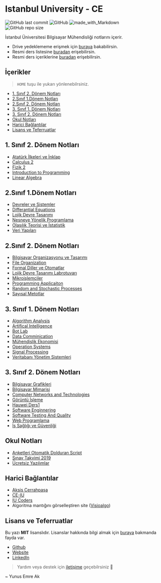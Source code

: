 # Istanbul University - CE <!-- omit in toc -->

![GitHub last commit](https://img.shields.io/github/last-commit/yedhrab/IstanbulUniversity-CE.svg?label=Son%20G%C3%BCncelleme&style=popout)
![GitHub](https://img.shields.io/github/license/yedhrab/IstanbulUniversity-CE.svg?label=Lisans&style=popout)
![made_with_Markdown](https://img.shields.io/badge/%C4%B0%C3%A7erik-Markdown-blue.svg)
![GitHub repo size](https://img.shields.io/github/repo-size/yedhrab/IstanbulUniversity-CE.svg?label=Boyut&style=popout)

İstanbul Üniversitesi Bilgisayar Mühendisliği notlarını içerir.

- Drive yedeklememe erişmek için [buraya][Drive] bakabilirsin.
- Resmi ders listesine [buradan][Ders Listesi] erişebilirsin.
- Resmi ders içeriklerine [buradan][Ders İçerikleri] erişebilirsin.

## İçerikler <!-- omit in toc -->

> `HOME` tuşu ile yukarı yönlenebilrsiniz.

- [1. Sınıf 2. Dönem Notları](#1-s%C4%B1n%C4%B1f-2-d%C3%B6nem-notlar%C4%B1)
- [2.Sınıf 1.Dönem Notları](#2s%C4%B1n%C4%B1f-1d%C3%B6nem-notlar%C4%B1)
- [2.Sınıf 2. Dönem Notları](#2s%C4%B1n%C4%B1f-2-d%C3%B6nem-notlar%C4%B1)
- [3. Sınıf 1. Dönem Notları](#3-s%C4%B1n%C4%B1f-1-d%C3%B6nem-notlar%C4%B1)
- [3. Sınıf 2. Dönem Notları](#3-s%C4%B1n%C4%B1f-2-d%C3%B6nem-notlar%C4%B1)
- [Okul Notları](#okul-notlar%C4%B1)
- [Harici Bağlantılar](#harici-ba%C4%9Flant%C4%B1lar)
- [Lisans ve Teferruatlar](#lisans-ve-teferruatlar)

<!--Index-->

## 1. Sınıf 2. Dönem Notları

- [Atatürk İlkeleri ve İnklap](.%5C1.%20S%C4%B1n%C4%B1f%202.%20D%C3%B6nem%20Notlar%C4%B1%5CAtat%C3%BCrk%20%C4%B0lkeleri%20ve%20%C4%B0nklap.md)
- [Calculus 2](.%5C1.%20S%C4%B1n%C4%B1f%202.%20D%C3%B6nem%20Notlar%C4%B1%5CCalculus%202.md)
- [Fizik 2](.%5C1.%20S%C4%B1n%C4%B1f%202.%20D%C3%B6nem%20Notlar%C4%B1%5CFizik%202.md)
- [Introduction to Programming](.%5C1.%20S%C4%B1n%C4%B1f%202.%20D%C3%B6nem%20Notlar%C4%B1%5CIntroduction%20to%20Programming.md)
- [Linear Algebra](.%5C1.%20S%C4%B1n%C4%B1f%202.%20D%C3%B6nem%20Notlar%C4%B1%5CLinear%20Algebra.md)

## 2.Sınıf 1.Dönem Notları

- [Devreler ve Sistemler](.%5C2.S%C4%B1n%C4%B1f%201.D%C3%B6nem%20Notlar%C4%B1%5CDevreler%20ve%20Sistemler.md)
- [Differantial Equations](.%5C2.S%C4%B1n%C4%B1f%201.D%C3%B6nem%20Notlar%C4%B1%5CDifferantial%20Equations.md)
- [Lojik Devre Tasarımı](.%5C2.S%C4%B1n%C4%B1f%201.D%C3%B6nem%20Notlar%C4%B1%5CLojik%20Devre%20Tasar%C4%B1m%C4%B1.md)
- [Nesneye Yönelik Programlama](.%5C2.S%C4%B1n%C4%B1f%201.D%C3%B6nem%20Notlar%C4%B1%5CNesneye%20Y%C3%B6nelik%20Programlama.md)
- [Olasılık Teorisi ve İstatistik](.%5C2.S%C4%B1n%C4%B1f%201.D%C3%B6nem%20Notlar%C4%B1%5COlas%C4%B1l%C4%B1k%20Teorisi%20ve%20%C4%B0statistik.md)
- [Veri Yapıları](.%5C2.S%C4%B1n%C4%B1f%201.D%C3%B6nem%20Notlar%C4%B1%5CVeri%20Yap%C4%B1lar%C4%B1.md)

## 2.Sınıf 2. Dönem Notları

- [Bilgisayar Organizasyonu ve Tasarımı](.%5C2.S%C4%B1n%C4%B1f%202.%20D%C3%B6nem%20Notlar%C4%B1%5CBilgisayar%20Organizasyonu%20ve%20Tasar%C4%B1m%C4%B1.md)
- [File Organization](.%5C2.S%C4%B1n%C4%B1f%202.%20D%C3%B6nem%20Notlar%C4%B1%5CFile%20Organization.md)
- [Formal Diller ve Otomatlar](.%5C2.S%C4%B1n%C4%B1f%202.%20D%C3%B6nem%20Notlar%C4%B1%5CFormal%20Diller%20ve%20Otomatlar.md)
- [Lojik Devre Tasarımı Labrotuvarı](.%5C2.S%C4%B1n%C4%B1f%202.%20D%C3%B6nem%20Notlar%C4%B1%5CLojik%20Devre%20Tasar%C4%B1m%C4%B1%20Labrotuvar%C4%B1.md)
- [Mikroişlemciler](.%5C2.S%C4%B1n%C4%B1f%202.%20D%C3%B6nem%20Notlar%C4%B1%5CMikroi%C5%9Flemciler.md)
- [Programming Applicaiton](.%5C2.S%C4%B1n%C4%B1f%202.%20D%C3%B6nem%20Notlar%C4%B1%5CProgramming%20Applicaiton.md)
- [Random and Stochastic Processes](.%5C2.S%C4%B1n%C4%B1f%202.%20D%C3%B6nem%20Notlar%C4%B1%5CRandom%20and%20Stochastic%20Processes.md)
- [Sayısal Metotlar](.%5C2.S%C4%B1n%C4%B1f%202.%20D%C3%B6nem%20Notlar%C4%B1%5CSay%C4%B1sal%20Metotlar.md)

## 3. Sınıf 1. Dönem Notları

- [Algorithm Analysis](.%5C3.%20S%C4%B1n%C4%B1f%201.%20D%C3%B6nem%20Notlar%C4%B1%5CAlgorithm%20Analysis.md)
- [Artifical Intelligence](.%5C3.%20S%C4%B1n%C4%B1f%201.%20D%C3%B6nem%20Notlar%C4%B1%5CArtifical%20Intelligence.md)
- [Bot Lab](.%5C3.%20S%C4%B1n%C4%B1f%201.%20D%C3%B6nem%20Notlar%C4%B1%5CBot%20Lab.md)
- [Data Comminication](.%5C3.%20S%C4%B1n%C4%B1f%201.%20D%C3%B6nem%20Notlar%C4%B1%5CData%20Comminication.md)
- [Mühendislik Ekonomisi](.%5C3.%20S%C4%B1n%C4%B1f%201.%20D%C3%B6nem%20Notlar%C4%B1%5CM%C3%BChendislik%20Ekonomisi.md)
- [Operation Systems](.%5C3.%20S%C4%B1n%C4%B1f%201.%20D%C3%B6nem%20Notlar%C4%B1%5COperation%20Systems.md)
- [Signal Processing](.%5C3.%20S%C4%B1n%C4%B1f%201.%20D%C3%B6nem%20Notlar%C4%B1%5CSignal%20Processing.md)
- [Veritabanı Yönetim Sistemleri](.%5C3.%20S%C4%B1n%C4%B1f%201.%20D%C3%B6nem%20Notlar%C4%B1%5CVeritaban%C4%B1%20Y%C3%B6netim%20Sistemleri.md)

## 3. Sınıf 2. Dönem Notları

- [Bilgisayar Grafikleri](.%5C3.%20S%C4%B1n%C4%B1f%202.%20D%C3%B6nem%20Notlar%C4%B1%5CBilgisayar%20Grafikleri.md)
- [Bilgisayar Mimarisi](.%5C3.%20S%C4%B1n%C4%B1f%202.%20D%C3%B6nem%20Notlar%C4%B1%5CBilgisayar%20Mimarisi.md)
- [Computer Networks and Technologies](.%5C3.%20S%C4%B1n%C4%B1f%202.%20D%C3%B6nem%20Notlar%C4%B1%5CComputer%20Networks%20and%20Technologies.md)
- [Görüntü İşleme](.%5C3.%20S%C4%B1n%C4%B1f%202.%20D%C3%B6nem%20Notlar%C4%B1%5CG%C3%B6r%C3%BCnt%C3%BC%20%C4%B0%C5%9Fleme.md)
- [Hauwei Ders1](.%5C3.%20S%C4%B1n%C4%B1f%202.%20D%C3%B6nem%20Notlar%C4%B1%5CHauwei%20Ders1.md)
- [Software Enginnering](.%5C3.%20S%C4%B1n%C4%B1f%202.%20D%C3%B6nem%20Notlar%C4%B1%5CSoftware%20Enginnering.md)
- [Software Testing And Quality](.%5C3.%20S%C4%B1n%C4%B1f%202.%20D%C3%B6nem%20Notlar%C4%B1%5CSoftware%20Testing%20And%20Quality.md)
- [Web Programlama](.%5C3.%20S%C4%B1n%C4%B1f%202.%20D%C3%B6nem%20Notlar%C4%B1%5CWeb%20Programlama.md)
- [İş Sağlığı ve Güvenliği](.%5C3.%20S%C4%B1n%C4%B1f%202.%20D%C3%B6nem%20Notlar%C4%B1%5C%C4%B0%C5%9F%20Sa%C4%9Fl%C4%B1%C4%9F%C4%B1%20ve%20G%C3%BCvenli%C4%9Fi.md)

## Okul Notları

- [Anketleri Otomatik Dolduran Script](.%5COkul%20Notlar%C4%B1%5CAnketleri%20Otomatik%20Dolduran%20Script.md)
- [Sınav Takvimi 2019](.%5COkul%20Notlar%C4%B1%5CS%C4%B1nav%20Takvimi%202019.pdf)
- [Ücretsiz Yazılımlar](.%5COkul%20Notlar%C4%B1%5C%C3%9Ccretsiz%20Yaz%C4%B1l%C4%B1mlar.md)

<!--Index-->

## Harici Bağlantılar

- [Aksis Cerrahpaşa](https://aksis.istanbulc.edu.tr/Account/LogOn)
- [CE-IU][CE-IU]
- [IU Coders][IU Coders]
- Algoritma mantığını görselleştiren site ([Visioalgo][Visioalgo])

[Drive]: https://drive.google.com/open?id=1QtX2y1_3nMX1MQS7bDO6ChxXAln34ZQn
[Ders Listesi]: http://ebs.istanbulc.edu.tr/home/dersprogram/?id=1092
[CE-IU]: http://ce-iu.tk/
[Ders İçerikleri]: res%2FBilgisayar%20M%C3%BChendisli%C4%9Fi%20Ders%20%C4%B0%C3%A7eri%C4%9Fi.pdf
[IU Coders]: http://www.iucoders.com/index.jsp
[Visioalgo]: https://visualgo.net/en

## Lisans ve Teferruatlar

Bu yazı **MIT** lisanslıdır. Lisanslar hakkında bilgi almak için [buraya](https://choosealicense.com/licenses/) bakmanda fayda var.

- [Github](https://github.com/yedhrab)
- [Website](https://yemreak.com)
- [LinkedIn](https://www.linkedin.com/in/yemreak/)

> Yardım veya destek için [iletişime](mailto::yedhrab@gmail.com?subject=IstanbulUniversity-CE%20%7C%20Github) geçebilrsiniz 🤗

~ Yunus Emre Ak